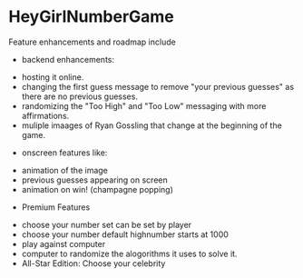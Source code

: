 # HeyGirlNumberGame

 
Feature enhancements and roadmap include
- backend enhancements:  
 * hosting it online.
 * changing the first guess message to remove "your previous guesses" as there are no previous guesses.
 * randomizing the "Too High" and "Too Low" messaging with more affirmations.
 * muliple imaages of Ryan Gossling that change at the beginning of the game. 
- onscreen features like:
 * animation of the image
 * previous guesses appearing on screen
 * animation on win! (champagne popping)
- Premium Features
 * choose your number set can be set by player
 * choose your number default highnumber starts at 1000
 * play against computer
 * computer to randomize the alogorithms it uses to solve it.
 * All-Star Edition: Choose your celebrity
